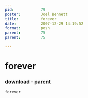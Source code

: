 ```yaml
---
pid:            79
poster:         Joel Bennett
title:          forever
date:           2007-12-29 14:19:52
format:         posh
parent:         75
parent:         75

---
```


# forever

### [download](79.ps1) - [parent](75.md)



```posh
forever
```
